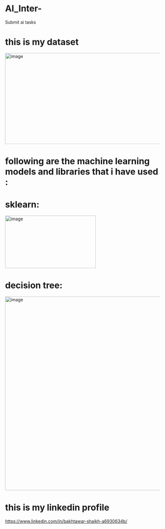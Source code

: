 # AI_Inter-
Submit ai tasks 
# this is my dataset
<img width="1660" height="296" alt="image" src="https://github.com/user-attachments/assets/ae4cc9f5-a27f-4314-be35-cdc3fad69d10" />

# following are the machine learning models and libraries that i have used :

# sklearn: 
<img width="295" height="171" alt="image" src="https://github.com/user-attachments/assets/d6e45e93-3c79-45c5-b10b-fda73de1458d" />

# decision tree: 
<img width="1120" height="631" alt="image" src="https://github.com/user-attachments/assets/e13be893-e827-4cfe-ada1-831889775e59" />

# this is my linkedin profile
https://www.linkedin.com/in/bakhtawar-shaikh-a6930634b/



